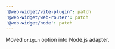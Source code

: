 ```yaml
---
'@web-widget/vite-plugin': patch
'@web-widget/web-router': patch
'@web-widget/node': patch
---
```


Moved `origin` option into Node.js adapter.
